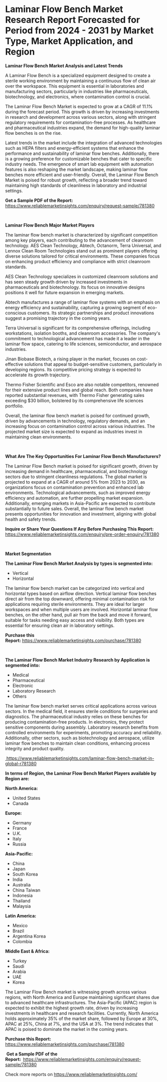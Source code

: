 <p><h1>Laminar Flow Bench Market Research Report Forecasted for Period from 2024 -  2031 by Market Type, Market Application, and Region</h1></p><p><strong>Laminar Flow Bench Market Analysis and Latest Trends</strong></p>
<p><p>A Laminar Flow Bench is a specialized equipment designed to create a sterile working environment by maintaining a continuous flow of clean air over the workspace. This equipment is essential in laboratories and manufacturing sectors, particularly in industries like pharmaceuticals, biotechnology, and electronics, where contamination control is crucial. </p><p>The Laminar Flow Bench Market is expected to grow at a CAGR of 11.1% during the forecast period. This growth is driven by increasing investments in research and development across various sectors, along with stringent regulatory requirements for contamination-free processes. As healthcare and pharmaceutical industries expand, the demand for high-quality laminar flow benches is on the rise. </p><p>Latest trends in the market include the integration of advanced technologies such as HEPA filters and energy-efficient systems that enhance the performance and sustainability of laminar flow benches. Additionally, there is a growing preference for customizable benches that cater to specific industry needs. The emergence of smart lab equipment with automation features is also reshaping the market landscape, making laminar flow benches more efficient and user-friendly. Overall, the Laminar Flow Bench Market is poised for robust growth, reflecting a broader trend toward maintaining high standards of cleanliness in laboratory and industrial settings.</p></p>
<p><strong>Get a Sample PDF of the Report:&nbsp;</strong> <a href="https://www.reliablemarketinsights.com/enquiry/request-sample/781380?utm_campaign=1512&utm_medium=2&utm_source=Github&utm_content=ia&utm_term=30122024&utm_id=laminar-flow-bench">https://www.reliablemarketinsights.com/enquiry/request-sample/781380</a></p>
<p>&nbsp;</p>
<p><strong>Laminar Flow Bench Major Market Players</strong></p>
<p><p>The laminar flow bench market is characterized by significant competition among key players, each contributing to the advancement of cleanroom technology. AES Clean Technology, Abtech, Octanorm, Terra Universal, and Lennox Clean Room Technologies stand out as prominent players offering diverse solutions tailored for critical environments. These companies focus on enhancing product efficiency and compliance with strict cleanroom standards.</p><p>AES Clean Technology specializes in customized cleanroom solutions and has seen steady growth driven by increased investments in pharmaceuticals and biotechnology. Its focus on innovative designs positions it well for future expansion in emerging markets.</p><p>Abtech manufactures a range of laminar flow systems with an emphasis on energy efficiency and sustainability, capturing a growing segment of eco-conscious customers. Its strategic partnerships and product innovations suggest a promising trajectory in the coming years.</p><p>Terra Universal is significant for its comprehensive offerings, including workstations, isolation booths, and cleanroom accessories. The company's commitment to technological advancement has made it a leader in the laminar flow space, catering to life sciences, semiconductor, and aerospace industries.</p><p>Jinan Biobase Biotech, a rising player in the market, focuses on cost-effective solutions that appeal to budget-sensitive customers, particularly in developing regions. Its competitive pricing strategy is expected to accelerate its growth trajectory.</p><p>Thermo Fisher Scientific and Esco are also notable competitors, renowned for their extensive product lines and global reach. Both companies have reported substantial revenues, with Thermo Fisher generating sales exceeding $30 billion, bolstered by its comprehensive life sciences portfolio.</p><p>Overall, the laminar flow bench market is poised for continued growth, driven by advancements in technology, regulatory demands, and an increasing focus on contamination control across various industries. The projected market size is expected to expand as industries invest in maintaining clean environments.</p></p>
<p>&nbsp;</p>
<p><strong>What Are The Key Opportunities For Laminar Flow Bench Manufacturers?</strong></p>
<p><p>The Laminar Flow Bench market is poised for significant growth, driven by increasing demand in healthcare, pharmaceutical, and biotechnology sectors due to stringent cleanliness regulations. The global market is projected to expand at a CAGR of around 5% from 2023 to 2030, as organizations focus on contamination prevention and enhanced lab environments. Technological advancements, such as improved energy efficiency and automation, are further propelling market expansion. Additionally, emerging markets in Asia-Pacific are expected to contribute substantially to future sales. Overall, the laminar flow bench market presents opportunities for innovation and investment, aligning with global health and safety trends.</p></p>
<p><strong>Inquire or Share Your Questions If Any Before Purchasing This Report:</strong> <a href="https://www.reliablemarketinsights.com/enquiry/pre-order-enquiry/781380?utm_campaign=1512&utm_medium=2&utm_source=Github&utm_content=ia&utm_term=30122024&utm_id=laminar-flow-bench">https://www.reliablemarketinsights.com/enquiry/pre-order-enquiry/781380</a></p>
<p>&nbsp;</p>
<p><strong>Market Segmentation</strong></p>
<p><strong>The Laminar Flow Bench Market Analysis by types is segmented into:</strong></p>
<p><ul><li>Vertical</li><li>Horizontal</li></ul></p>
<p><p>The laminar flow bench market can be categorized into vertical and horizontal types based on airflow direction. Vertical laminar flow benches direct air from the top downward, offering minimal contamination risk for applications requiring sterile environments. They are ideal for larger workspaces and when multiple users are involved. Horizontal laminar flow benches, on the other hand, pull air from the back and move it forward, suitable for tasks needing easy access and visibility. Both types are essential for ensuring clean air in laboratory settings.</p></p>
<p><strong>Purchase this Report:&nbsp;</strong><a href="https://www.reliablemarketinsights.com/purchase/781380?utm_campaign=1512&utm_medium=2&utm_source=Github&utm_content=ia&utm_term=30122024&utm_id=laminar-flow-bench">https://www.reliablemarketinsights.com/purchase/781380</a></p>
<p>&nbsp;</p>
<p><strong>The Laminar Flow Bench Market Industry Research by Application is segmented into:</strong></p>
<p><ul><li>Medical</li><li>Pharmaceutical</li><li>Electronic</li><li>Laboratory Research</li><li>Others</li></ul></p>
<p><p>The laminar flow bench market serves critical applications across various sectors. In the medical field, it ensures sterile conditions for surgeries and diagnostics. The pharmaceutical industry relies on these benches for producing contamination-free products. In electronics, they protect sensitive components during assembly. Laboratory research benefits from controlled environments for experiments, promoting accuracy and reliability. Additionally, other sectors, such as biotechnology and aerospace, utilize laminar flow benches to maintain clean conditions, enhancing process integrity and product quality.</p></p>
<p><a href="https://www.reliablemarketinsights.com/laminar-flow-bench-market-in-global-r781380?utm_campaign=1512&utm_medium=2&utm_source=Github&utm_content=ia&utm_term=30122024&utm_id=laminar-flow-bench">&nbsp;https://www.reliablemarketinsights.com/laminar-flow-bench-market-in-global-r781380</a></p>
<p><strong>In terms of Region, the Laminar Flow Bench Market Players available by Region are:</strong></p>
<p>
    <p> <strong> North America: </strong>
        <ul>
            <li>United States</li>
            <li>Canada</li>
        </ul>
        </p> 
    <p> <strong> Europe: </strong>
        <ul>
            <li>Germany</li>
            <li>France</li>
            <li>U.K.</li>
            <li>Italy</li>
            <li>Russia</li>
        </ul>
        </p> 
    <p> <strong> Asia-Pacific: </strong>
        <ul>
            <li>China</li>
            <li>Japan</li>
            <li>South Korea</li>
            <li>India</li>
            <li>Australia</li>
            <li>China Taiwan</li>
            <li>Indonesia</li>
            <li>Thailand</li>
            <li>Malaysia</li>
        </ul>
        </p> 
    <p> <strong> Latin America: </strong>
        <ul>
            <li>Mexico</li>
            <li>Brazil</li>
            <li>Argentina Korea</li>
            <li>Colombia</li>
        </ul>
        </p> 
    <p> <strong> Middle East & Africa: </strong>
        <ul>
            <li>Turkey</li>
            <li>Saudi</li>
            <li>Arabia</li>
            <li>UAE</li>
            <li>Korea</li>
        </ul>
    </p>
    </p>
<p><p>The Laminar Flow Bench market is witnessing growth across various regions, with North America and Europe maintaining significant shares due to advanced healthcare infrastructures. The Asia-Pacific (APAC) region is expected to exhibit the highest growth rate, driven by increasing investments in healthcare and research facilities. Currently, North America holds approximately 35% of the market share, followed by Europe at 30%, APAC at 25%, China at 7%, and the USA at 3%. The trend indicates that APAC is poised to dominate the market in the coming years.</p></p>
<p><strong>Purchase this Report: </strong><a href="https://www.reliablemarketinsights.com/purchase/781380?utm_campaign=1512&utm_medium=2&utm_source=Github&utm_content=ia&utm_term=30122024&utm_id=laminar-flow-bench">https://www.reliablemarketinsights.com/purchase/781380</a></p>
<p>&nbsp;<strong>Get a Sample PDF of the Report:&nbsp;&nbsp;</strong><a href="https://www.reliablemarketinsights.com/enquiry/request-sample/781380?utm_campaign=1512&utm_medium=2&utm_source=Github&utm_content=ia&utm_term=30122024&utm_id=laminar-flow-bench">https://www.reliablemarketinsights.com/enquiry/request-sample/781380</a></p>
<p><strong></strong></p>
<p>Check more reports on <a href="https://www.reliablemarketinsights.com/?utm_campaign=1512&utm_medium=2&utm_source=Github&utm_content=ia&utm_term=30122024&utm_id=laminar-flow-bench">https://www.reliablemarketinsights.com/</a></p>